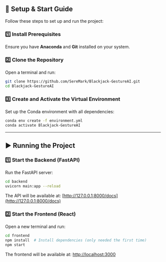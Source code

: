 ## 🚀 Setup & Start Guide  

Follow these steps to set up and run the project:

### 1️⃣ Install Prerequisites  
Ensure you have **Anaconda** and **Git** installed on your system.

### 2️⃣ Clone the Repository  
Open a terminal and run:  
```bash
git clone https://github.com/SereMark/Blackjack-GestureAI.git
cd Blackjack-GestureAI
```

### 3️⃣ Create and Activate the Virtual Environment  
Set up the Conda environment with all dependencies:  
```bash
conda env create -f environment.yml
conda activate Blackjack-GestureAI
```

---

## ▶️ Running the Project  

### **1️⃣ Start the Backend (FastAPI)**  
Run the FastAPI server:  
```bash
cd backend
uvicorn main:app --reload
```
The API will be available at: [http://127.0.0.1:8000/docs](http://127.0.0.1:8000/docs)

### **2️⃣ Start the Frontend (React)**  
Open a new terminal and run:  
```bash
cd frontend
npm install  # Install dependencies (only needed the first time)
npm start
```
The frontend will be available at: [http://localhost:3000](http://localhost:3000)
